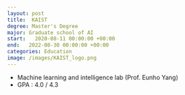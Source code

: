 ```yaml
---
layout: post
title:  KAIST 
degree: Master's Degree
major: Graduate school of AI
start:   2020-08-11 00:00:00 +00:00
end:   2022-08-30 00:00:00 +00:00
categories: Education
image: /images/KAIST_logo.png
---
```

- Machine learning and intelligence lab (Prof. Eunho Yang)
- GPA : 4.0 / 4.3
